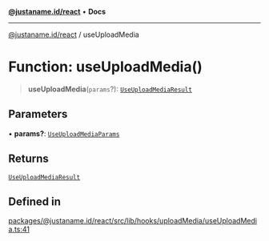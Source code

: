 [**@justaname.id/react**](../README.md) • **Docs**

***

[@justaname.id/react](../globals.md) / useUploadMedia

# Function: useUploadMedia()

> **useUploadMedia**(`params`?): [`UseUploadMediaResult`](../interfaces/UseUploadMediaResult.md)

## Parameters

• **params?**: [`UseUploadMediaParams`](../interfaces/UseUploadMediaParams.md)

## Returns

[`UseUploadMediaResult`](../interfaces/UseUploadMediaResult.md)

## Defined in

[packages/@justaname.id/react/src/lib/hooks/uploadMedia/useUploadMedia.ts:41](https://github.com/JustaName-id/JustaName-sdk/blob/dc845c10af242e3ca87d95ef392516ac0bfa8b95/packages/@justaname.id/react/src/lib/hooks/uploadMedia/useUploadMedia.ts#L41)
